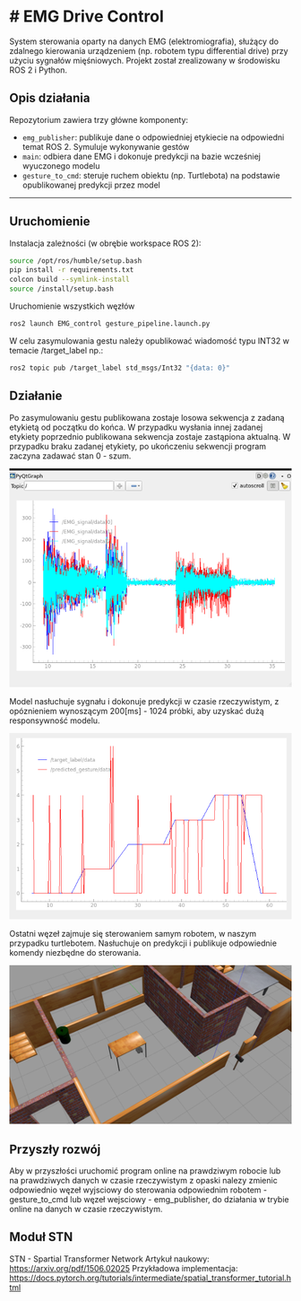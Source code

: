# # EMG Drive Control

System sterowania oparty na danych EMG (elektromiografia), służący do zdalnego kierowania urządzeniem (np. robotem typu differential drive) przy użyciu sygnałów mięśniowych. Projekt został zrealizowany w środowisku ROS 2 i Python.

## Opis działania

Repozytorium zawiera trzy główne komponenty:
- `emg_publisher`: publikuje dane o odpowiedniej etykiecie na odpowiedni temat ROS 2. Symuluje wykonywanie gestów
- `main`: odbiera dane EMG i dokonuje predykcji na bazie wcześniej wyuczonego modelu
- `gesture_to_cmd`: steruje ruchem obiektu (np. Turtlebota) na podstawie opublikowanej predykcji przez model

---

## Uruchomienie

Instalacja zależności (w obrębie workspace ROS 2):

```bash
source /opt/ros/humble/setup.bash
pip install -r requirements.txt
colcon build --symlink-install
source /install/setup.bash
```
Uruchomienie wszystkich węzłów
```bash
ros2 launch EMG_control gesture_pipeline.launch.py 
```

W celu zasymulowania gestu należy opublikować wiadomość typu INT32 w temacie /target_label np.:
```bash
ros2 topic pub /target_label std_msgs/Int32 "{data: 0}"
```

## Działanie

Po zasymulowaniu gestu publikowana zostaje losowa sekwencja z zadaną etykietą od początku do końca. W przypadku wysłania innej zadanej etykiety poprzednio publikowana sekwencja zostaje zastąpiona aktualną. W przypadku braku zadanej etykiety, po ukończeniu sekwencji program zaczyna zadawać stan 0 - szum.

![Przykładowe publikowane dane](data/signal.png)

Model nasłuchuje sygnału i dokonuje predykcji w czasie rzeczywistym, z opóznieniem wynoszącym 200[ms] - 1024 próbki, aby uzyskać dużą responsywność modelu.

![Przykłady predykcji modelu](data/predictions.png)

Ostatni węzeł zajmuje się sterowaniem samym robotem, w naszym przypadku turtlebotem. Nasłuchuje on predykcji i publikuje odpowiednie komendy niezbędne do sterowania.

![Środowisko wirtualnego robota](data/env.png)

## Przyszły rozwój

Aby w przyszłości uruchomić program online na prawdziwym robocie lub na prawdziwych danych w czasie rzeczywistym z opaski nalezy zmienic odpowiednio węzeł wyjsciowy do sterowania odpowiednim robotem - gesture_to_cmd lub węzeł wejsciowy - emg_publisher, do działania w trybie online na danych w czasie rzeczywistym.

## Moduł STN

STN - Spartial Transformer Network
Artykuł naukowy:
https://arxiv.org/pdf/1506.02025
Przykładowa implementacja:
https://docs.pytorch.org/tutorials/intermediate/spatial_transformer_tutorial.html
